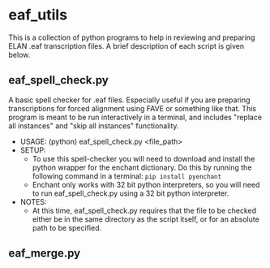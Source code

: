 # eaf_utils
This is a collection of python programs to help in reviewing and preparing ELAN .eaf transcription files. A brief description of each script is given below.

## eaf_spell_check.py
A basic spell checker for .eaf files. Especially useful if you are preparing transcriptions for forced alignment using FAVE or something like that. This program is meant to be run interactively in a terminal, and includes "replace all instances" and "skip all instances" functionality. 

* USAGE: (python) eaf_spell_check.py <file_path>
* SETUP:  
  * To use this spell-checker you will need to download and install the python wrapper for the enchant dictionary. Do this by running the following command in a terminal: 
    ```pip install pyenchant```
  * Enchant only works with 32 bit python interpreters, so you will need to run eaf_spell_check.py using a 32 bit python interpreter.
* NOTES:  
  * At this time, eaf_spell_check.py requires that the file to be checked either be in the same directory as the script itself, or for an absolute path to be specified.  
    
## eaf_merge.py

